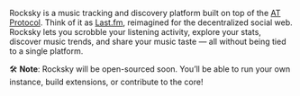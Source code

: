 

Rocksky is a music tracking and discovery platform built on top of the [AT Protocol](https://atproto.com/). Think of it as [Last.fm](https://www.last.fm/), reimagined for the decentralized social web. Rocksky lets you scrobble your listening activity, explore your stats, discover music trends, and share your music taste — all without being tied to a single platform.

🛠️ **Note**: Rocksky will be open-sourced soon. You’ll be able to run your own instance, build extensions, or contribute to the core!